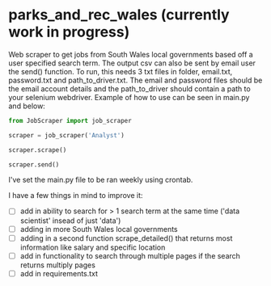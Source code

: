# parks_and_rec_wales (currently work in progress)
Web scraper to get jobs from South Wales local governments based off a user specified search term. The output csv can also be sent by email user the send() function. To run, this needs 3 txt files in folder, email.txt, password.txt and path_to_driver.txt. The email and password files should be the email account details and the path_to_driver should contain a path to your selenium webdriver. Example of how to use can be seen in main.py and below:

```python
from JobScraper import job_scraper

scraper = job_scraper('Analyst')

scraper.scrape()

scraper.send()
```

I've set the main.py file to be ran weekly using crontab.


I have a few things in mind to improve it:

- [ ] add in ability to search for > 1 search term at the same time ('data scientist' insead of just 'data')
- [ ] adding in more South Wales local governments 
- [ ] adding in a second function scrape_detailed() that returns most information like salary and specific location
- [ ] add in functionality to search through multiple pages if the search returns multiply pages
- [ ] add in requirements.txt
